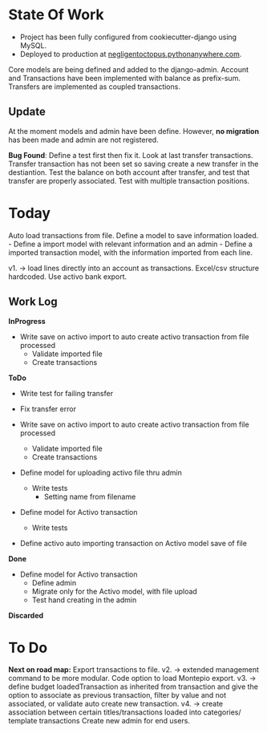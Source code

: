 # State Of Work

* Project has been fully configured from cookiecutter-django using MySQL.
* Deployed to production at [negligentoctopus.pythonanywhere.com](negligentoctopus.pythonanywhere.com).

Core models are being defined and added to the django-admin.
Account and Transactions have been implemented with balance as prefix-sum.
Transfers are implemented as coupled transactions.

## Update

At the moment models and admin have been define. However, **no migration** has been made and admin are not registered.

**Bug Found**:
    Define a test first then fix it. Look at last transfer transactions.
    Transfer transaction has not been set so saving create a new transfer in the destiantion.
    Test the balance on both account after transfer, and test that transfer are properly associated.
    Test with multiple transaction positions.

# Today

Auto load transactions from file.
Define a model to save information loaded.
    - Define a import model with relevant information and an admin
    - Define a imported transaction model,
        with the information imported from each line.

v1. ->
    load lines directly into an account as transactions.
    Excel/csv structure hardcoded.
    Use activo bank export.

## Work Log
__InProgress__
* Write save on activo import to auto create activo transaction from file processed
    * Validate imported file
    * Create transactions


__ToDo__
* Write test for failing transfer
* Fix transfer error

* Write save on activo import to auto create activo transaction from file processed
    * Validate imported file
    * Create transactions

* Define model for uploading activo file thru admin
    * Write tests
        * Setting name from filename

* Define model for Activo transaction
    * Write tests

* Define activo auto importing transaction on Activo model save of file

__Done__
* Define model for Activo transaction
    * Define admin
    * Migrate only for the Activo model, with file upload
    * Test hand creating in the admin

__Discarded__

# To Do

__Next on road map:__
    Export transactions to file.
        v2. -> extended management command to be more modular. Code option to load Montepio export.
        v3. -> define budget loadedTransaction as inherited from transaction and give the option to associate as previous transaction, filter by value and not associated, or validate auto create new transaction.
        v4. -> create association between certain titles/transactions loaded into categories/ template transactions
    Create new admin for end users.

